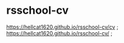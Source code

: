 # rsschool-cv

https://hellcat1620.github.io/rsschool-cv/cv ;
https://hellcat1620.github.io/rsschool-cv/ ;
